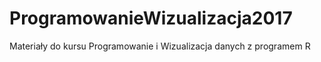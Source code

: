 # ProgramowanieWizualizacja2017
Materiały do kursu Programowanie i Wizualizacja danych z programem R
